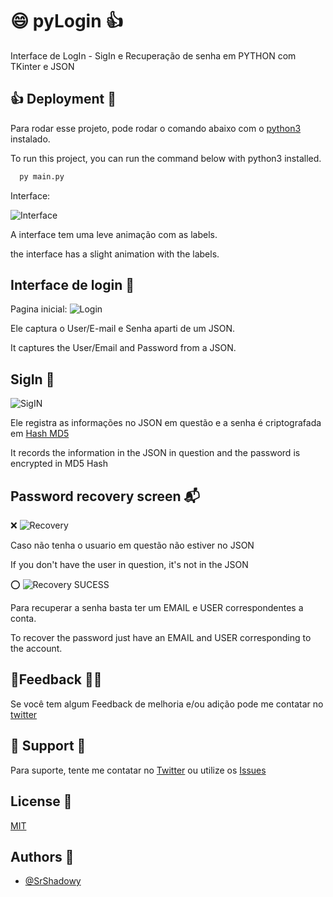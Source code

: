 
# 😄 pyLogin 👍

Interface de LogIn - SigIn e Recuperação de senha em PYTHON com TKinter e JSON


## 👍 Deployment 🏃

Para rodar esse projeto, pode rodar o comando abaixo com o [python3](https://www.python.org/downloads/) instalado.

To run this project, you can run the command below with python3 installed.

```bash
  py main.py
```
Interface: 

![Interface](https://i.imgur.com/fSwXFKa.gif)

A interface  tem uma leve animação com as labels.

the interface has a slight animation with the labels.

## Interface de login 🩻

Pagina inicial: 
![Login](https://i.imgur.com/ctgF7TS.gif)

Ele captura o User/E-mail e Senha aparti de um JSON.

It captures the User/Email and Password from a JSON.

## SigIn 🔬

![SigIN](https://i.imgur.com/juopLIL.gif)

Ele registra as informações no JSON em questão e a senha é criptografada em [Hash MD5](https://pt.wikipedia.org/wiki/MD5)

It records the information in the JSON in question and the password is encrypted in MD5 Hash

## Password recovery screen 📬

❌ 
![Recovery](https://i.imgur.com/1ZSaTpf.gif)

Caso não tenha o usuario em questão não estiver no JSON

If you don't have the user in question, it's not in the JSON

⭕️
![Recovery SUCESS](https://i.imgur.com/tf7pmkZ.gif)

Para recuperar a senha basta ter um EMAIL e USER correspondentes a conta.

To recover the password just have an EMAIL and USER corresponding to the account.
## 🙋Feedback 🙋‍♀️ 

Se você tem algum Feedback de melhoria e/ou adição pode me contatar no [twitter](https://twitter.com/SrShadowy)


## 👋 Support 🤳

Para suporte, tente me contatar no [Twitter](https://twitter.com/SrShadowy) ou utilize os [Issues](https://github.com/SrShadowy/pyLogin/issues)


## License 📃

[MIT](https://choosealicense.com/licenses/mit/)


## Authors 🤝

- [@SrShadowy](https://github.com/SrShadowy)

